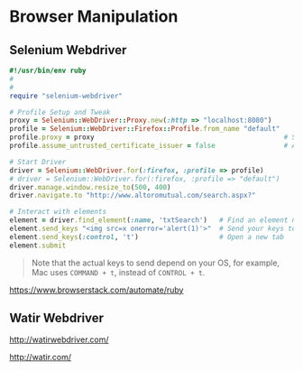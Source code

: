 # Browser Manipulation 




## Selenium Webdriver


```ruby
#!/usr/bin/env ruby
#
#
require "selenium-webdriver"

# Profile Setup and Tweak 
proxy = Selenium::WebDriver::Proxy.new(:http => "localhost:8080")       # Set Proxy hostname and port 
profile = Selenium::WebDriver::Firefox::Profile.from_name "default"     # Use an existing profile name 
profile.proxy = proxy		                                        # Set Proxy
profile.assume_untrusted_certificate_issuer = false	                # Accept untrusted SSL certificates 

# Start Driver 
driver = Selenium::WebDriver.for(:firefox, :profile => profile)         # Start firefox driver with specified profile
# driver = Selenium::WebDriver.for(:firefox, :profile => "default")     # Use this line if just need a current profile and no need to setup or tweak your profile
driver.manage.window.resize_to(500, 400)                                # Set Browser windows size
driver.navigate.to "http://www.altoromutual.com/search.aspx?"           # The URL to navigate 

# Interact with elements
element = driver.find_element(:name, 'txtSearch')   # Find an element named 'txtSearch'
element.send_keys "<img src=x onerror='alert(1)'>"  # Send your keys to element
element.send_keys(:control, 't')                    # Open a new tab
element.submit 
```


> Note that the actual keys to send depend on your OS, for example, Mac uses `COMMAND + t`, instead of `CONTROL + t`.





https://www.browserstack.com/automate/ruby





## Watir Webdriver
http://watirwebdriver.com/

http://watir.com/
